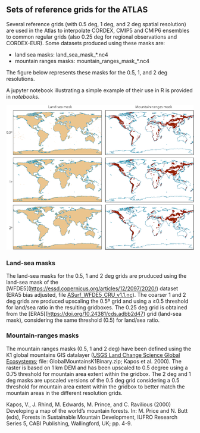## Sets of reference grids for the ATLAS

Several reference grids (with 0.5 deg, 1 deg, and 2 deg spatial resolution) are used in the Atlas to interpolate CORDEX, CMIP5 and CMIP6 ensembles to common regular grids (also 0.25 deg for regional observations and CORDEX-EUR). Some datasets produced using these masks are:
* land sea masks: land_sea_mask_*.nc4 
* mountain ranges masks: mountain_ranges_mask_*.nc4 

The figure below represents these masks for the 0.5, 1, and 2 deg resolutions. 

A jupyter notebook illustrating a simple example of their use in R is provided in *notebooks*. 

<p align="center">
  <img src="/man/reference-grids.png" alt="" width="" />
</p>

### Land-sea masks
The land-sea masks for the 0.5, 1 and 2 deg grids are pruduced using the land-sea mask of the [WFDE5[(https://essd.copernicus.org/articles/12/2097/2020/) dataset (ERA5 bias adjusted, file [ASurf_WFDE5_CRU_v1.1.nc](https://doi.org/10.24381/cds.20d54e34)). The coarser 1 and 2 deg grids are produced upscaling the 0.5º grid and using a ≥0.5 threshold for land/sea ratio in the resulting gridboxes. The 0.25 deg grid is obtained from the [ERA5[(https://doi.org/10.24381/cds.adbb2d47) grid (land-sea mask), considering the same threshold (0.5) for land/sea ratio.

### Mountain-ranges masks
The mountain ranges masks (0.5, 1 and 2 deg) have been defined using the K1 global mountains GIS datalayer ([USGS Land Change Science Global Ecosystems](https://rmgsc.cr.usgs.gov/outgoing/ecosystems/Global); file: GlobalMountainsK1Binary.zip; Kapos et al. 2000). The raster is based on 1 km DEM and has been upscaled to 0.5 degree using a 0.75 threshold for mountain area extent within the gridbox. The 2 deg and 1 deg masks are upscaled versions of the 0.5 deg grid considering a 0.5 threshold for mountain area extent within the gridbox to better match the mountain areas in the different resolution grids.

Kapos, V., J. Rhind, M. Edwards, M. Prince, and C. Ravilious (2000) Developing a map of the world’s mountain forests. In: M. Price and N. Butt (eds), Forests in Sustainable Mountain Development, IUFRO Research Series 5, CABI Publishing, Wallingford, UK; pp. 4-9.
